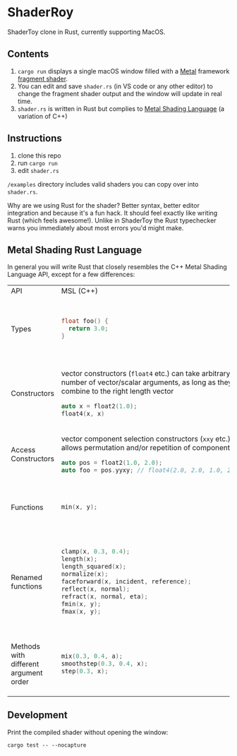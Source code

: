 # ShaderRoy

ShaderToy clone in Rust, currently supporting MacOS.

## Contents

1. `cargo run` displays a single macOS window filled with a [Metal](https://developer.apple.com/metal/) framework [fragment shader](https://developer.apple.com/documentation/metal/using_a_render_pipeline_to_render_primitives#3682806).
2. You can edit and save `shader.rs` (in VS code or any other editor) to change the fragment shader output and the window will update in real time.
3. `shader.rs` is written in Rust but complies to [Metal Shading Language](https://developer.apple.com/metal/Metal-Shading-Language-Specification.pdf) (a variation of C++)

## Instructions

1. clone this repo
2. run `cargo run`
3. edit `shader.rs`

`/examples` directory includes valid shaders you can copy over into `shader.rs`.

Why are we using Rust for the shader? Better syntax, better editor integration and because it's a fun hack. It should feel exactly like writing Rust (which feels awesome!). Unlike in ShaderToy the Rust typechecker warns you immediately about most errors you'd might make.

## Metal Shading Rust Language

In general you will write Rust that closely resembles the C++ Metal Shading Language API, except for a few differences:

<table>
<tr>
<td> API </td> <td> MSL (C++) </td> <td> Rust </td>
</tr>

<tr>
<td> Types </td>
<td>

```cpp
float foo() {
  return 3.0;
}
```

</td>
<td>

All the standard types from MSL are capitalized to follow Rust conventions.

```rust
fn foo() -> Float {
  3.0
}
```

</td>
</tr>

<tr>
<td> Constructors </td>
<td>

vector constructors (`float4` etc.) can take arbitrary number of vector/scalar arguments, as long as they combine to the right length vector

```cpp
auto x = float2(1.0);
float4(x, x)
```

</td>
<td>

In Rust you need to call these as methods:

```rust
let x = 1.0.float2();
(x, x).float4()
```

</td>
</tr>

<tr>
<td> Access Constructors </td>
<td>

vector component selection constructors (`xxy` etc.) allows permutation and/or repetition of components:

```cpp
auto pos = float2(1.0, 2.0);
auto foo = pos.yyxy; // float4(2.0, 2.0, 1.0, 2.0)
```

</td>
<td>

In Rust you need to call these as methods:

```rust
let pos = float2(1.0, 2.0);
let foo = pos.yyxy(); // float4(2.0, 2.0, 1.0, 2.0)
```

</td>
</tr>

<tr>
<td> Functions </td>
<td>

```cpp
min(x, y);
```

</td>
<td>

Math, geometric, common functions need to be called as methods

```rust
x.min(y)
```

</td>
</tr>

<tr>
<td> Renamed functions </td>
<td>

```cpp
clamp(x, 0.3, 0.4);
length(x);
length_squared(x);
normalize(x);
faceforward(x, incident, reference);
reflect(x, normal);
refract(x, normal, eta);
fmin(x, y);
fmax(x, y);
```

</td>
<td>

Names follow [vek](https://docs.rs/vek/0.13.1/vek/vec/repr_c/vec3/struct.Vec3.html)

```rust
x.clamped(0.3, 0.4);
x.magnitude();
x.magnitude_squared();
x.normalized();
x.face_forward(incident, reference);
x.reflected(normal);
x.refracted(normal, eta);
x.min(y);
x.max(y);
```

</td>
</tr>

<tr>
<td> Methods with different argument order </td>
<td>

```cpp
mix(0.3, 0.4, a);
smoothstep(0.3, 0.4, x);
step(0.3, x);
```

</td>
<td>

When one argument is special from the others it is used as the receiver of the method call.

```rust
a.mix(0.3, 0.4);
x.smoothstep(0.3, 0.4);
x.step(0.3);
```

</td>
</tr>

</table>

## Development

Print the compiled shader without opening the window:

```
cargo test -- --nocapture
```

